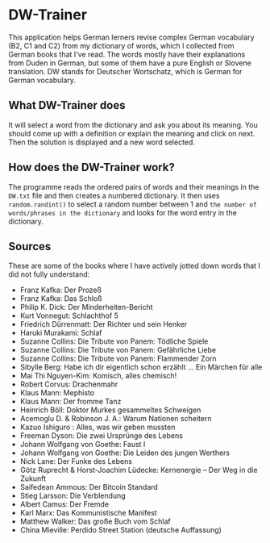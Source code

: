 # DW-Trainer
This application helps German lerners revise complex German vocabulary (B2, C1 and C2) from my dictionary of words, which I collected from German books that I've read. The words mostly have their explanations from Duden in German, but some of them have a pure English or Slovene translation. DW stands for Deutscher Wortschatz, which is German for German vocabulary.

## What DW-Trainer does
It will select a word from the dictionary and ask you about its meaning. You should come up with a definition or explain the meaning and click on next. Then the solution is displayed and a new word selected.

## How does the DW-Trainer work?
The programme reads the ordered pairs of words and their meanings in the `DW.txt` file and then creates a numbered dictionary. It then uses `random.randint()` to select a random number between 1 and `the number of words/phrases in the dictionary` and looks for the word entry in the dictionary.

## Sources
These are some of the books where I have actively jotted down words that I did not fully understand:
* Franz Kafka: Der Prozeß
* Franz Kafka: Das Schloß
* Philip K. Dick: Der Minderheiten-Bericht
* Kurt Vonnegut: Schlachthof 5
* Friedrich Dürrenmatt: Der Richter und sein Henker
* Haruki Murakami: Schlaf
* Suzanne Collins: Die Tribute von Panem: Tödliche Spiele
* Suzanne Collins: Die Tribute von Panem: Gefährliche Liebe
* Suzanne Collins: Die Tribute von Panem: Flammender Zorn
* Sibylle Berg: Habe ich dir eigentlich schon erzählt … Ein Märchen für alle
* Mai Thi Nguyen-Kim: Komisch, alles chemisch! 
* Robert Corvus: Drachenmahr 
* Klaus Mann: Mephisto
* Klaus Mann: Der fromme Tanz
* Heinrich Böll: Doktor Murkes gesammeltes Schweigen
* Acemoglu D. & Robinson J. A.: Warum Nationen scheitern
* Kazuo Ishiguro : Alles, was wir geben mussten
* Freeman Dyson: Die zwei Ursprünge des Lebens
* Johann Wolfgang von Goethe: Faust I
* Johann Wolfgang von Goethe: Die Leiden des jungen Werthers
* Nick Lane: Der Funke des Lebens
* Götz Ruprecht & Horst-Joachim Lüdecke: Kernenergie – Der Weg in die Zukunft
* Saifedean Ammous: Der Bitcoin Standard
* Stieg Larsson: Die Verblendung
* Albert Camus: Der Fremde
* Karl Marx: Das Kommunistische Manifest
* Matthew Walker: Das große Buch vom Schlaf
* China Mieville: Perdido Street Station (deutsche Auffassung)
